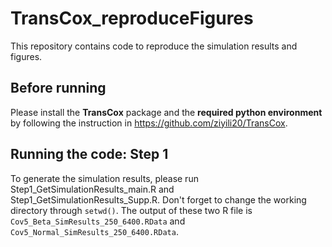 # TransCox_reproduceFigures
This repository contains code to reproduce the simulation results and figures.

## Before running
Please install the **TransCox** package and the **required python environment** by following the instruction in https://github.com/ziyili20/TransCox.

## Running the code: Step 1
To generate the simulation results, please run Step1_GetSimulationResults_main.R and Step1_GetSimulationResults_Supp.R. Don't forget to change the working directory through `setwd()`. The output of these two R file is `Cov5_Beta_SimResults_250_6400.RData` and `Cov5_Normal_SimResults_250_6400.RData`.
